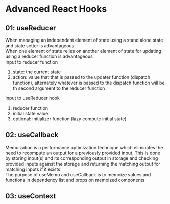 # Advanced React Hooks

## 01: useReducer
When managing an independent element of state using a stand alone state and state setter is advantageous  
When one element of state relies on another element of state for updating using a reducer function is advantageous  
Input to reducer function  
1. state: the current state
2. action: value that that is passed to the updater function (dispatch function), alternately whatever is passed to the dispatch function will be th second argument to the reducer function  

Input to useReducer hook  
1. reducer function
2. initial state value
3. optional: initializer function (lazy compute initial state)

## 02: useCallback 
Memoization is a performance optimization technique which eliminates the need to recompute an output for a previously provided input. This is done by storing input(s) and its corresponding output in storage and checking provided inputs against the storage and returning the matching output for matching inputs if it exists  
The purpose of useMemo and useCallback is to memoize values and functions in dependency list and props on memoized components   

## 03: useContext
